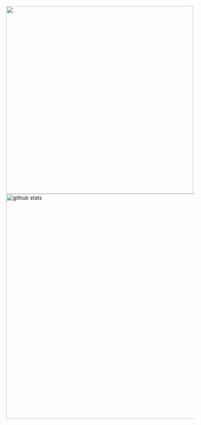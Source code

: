 <img align="center" src="https://github-readme-stats.vercel.app/api/top-langs/?username=JaymeiF&title_color=9580ff&icon_color=42b463&text_color=9f9f9f&bg_color=282a35&hide_langs_below=1&layout=compact"  width="500px"/>

<img align="center" src="https://github-readme-stats.vercel.app/api?username=JaymeiF&show_icons=true&title_color=9580ff&icon_color=42b463&text_color=9f9f9f&bg_color=282a35" alt="github stats"  width="600px" />
